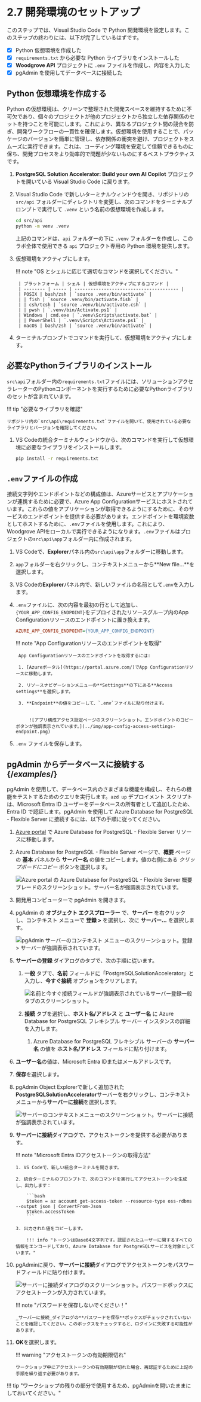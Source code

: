 # 2.7 開発環境のセットアップ

このステップでは、Visual Studio Code で Python 開発環境を設定します。このステップの終わりには、以下が完了しているはずです。

- [X] Python 仮想環境を作成した
- [X] `requirements.txt` から必要な Python ライブラリをインストールした
- [X] **Woodgrove API** プロジェクトに `.env` ファイルを作成し、内容を入力した
- [X] pgAdmin を使用してデータベースに接続した

## Python 仮想環境を作成する

Python の仮想環境は、クリーンで整理された開発スペースを維持するために不可欠であり、個々のプロジェクトが他のプロジェクトから独立した依存関係のセットを持つことを可能にします。これにより、異なるプロジェクト間の競合を防ぎ、開発ワークフローの一貫性を確保します。仮想環境を使用することで、パッケージのバージョンを簡単に管理し、依存関係の衝突を避け、プロジェクトをスムーズに実行できます。これは、コーディング環境を安定して信頼できるものに保ち、開発プロセスをより効率的で問題が少ないものにするベストプラクティスです。

1. **PostgreSQL Solution Accelerator: Build your own AI Copilot** プロジェクトを開いている Visual Studio Code に戻ります。

2. Visual Studio Code で新しいターミナルウィンドウを開き、リポジトリの `src/api` フォルダーにディレクトリを変更し、次のコマンドをターミナルプロンプトで実行して `.venv` という名前の仮想環境を作成します。

    ```bash title=""
    cd src/api
    python -m venv .venv 
    ```

    上記のコマンドは、`api` フォルダーの下に `.venv` フォルダーを作成し、このラボ全体で使用できる `api` プロジェクト専用の Python 環境を提供します。

3. 仮想環境をアクティブにします。

    !!! note "OS とシェルに応じて適切なコマンドを選択してください。"

        | プラットフォーム | シェル | 仮想環境をアクティブにするコマンド |
        | -------- | ----- | --------------------------------------- |
        | POSIX | bash/zsh | `source .venv/bin/activate` |
        | | fish | `source .venv/bin/activate.fish` |
        | | csh/tcsh | `source .venv/bin/activate.csh` |
        | | pwsh | `.venv/bin/Activate.ps1` |
        | Windows | cmd.exe | `.venv\Scripts\activate.bat` |
        | | PowerShell | `.venv\Scripts\Activate.ps1` |
        | macOS | bash/zsh | `source .venv/bin/activate` |

4. ターミナルプロンプトでコマンドを実行して、仮想環境をアクティブにします。

## 必要なPythonライブラリのインストール

`src\api`フォルダー内の`requirements.txt`ファイルには、ソリューションアクセラレーターのPythonコンポーネントを実行するために必要なPythonライブラリのセットが含まれています。

!!! tip "必要なライブラリを確認"

    リポジトリ内の`src\api\requirements.txt`ファイルを開いて、使用されている必要なライブラリとバージョンを確認してください。

1. VS Codeの統合ターミナルウィンドウから、次のコマンドを実行して仮想環境に必要なライブラリをインストールします。

    ```bash title=""
    pip install -r requirements.txt
    ```

## `.env`ファイルの作成

接続文字列やエンドポイントなどの構成値は、Azureサービスとアプリケーションが連携するために必要で、Azure App Configurationサービスにホストされています。これらの値をアプリケーションが取得できるようにするために、そのサービスのエンドポイントを提供する必要があります。エンドポイントを環境変数としてホストするために、`.env`ファイルを使用します。これにより、Woodgrove APIをローカルで実行できるようになります。`.env`ファイルはプロジェクトの`src\api\app`フォルダー内に作成されます。

1. VS Codeで、**Explorer**パネル内の`src\api\app`フォルダーに移動します。

2. `app`フォルダーを右クリックし、コンテキストメニューから**New file...**を選択します。

3. VS Codeの**Explorer**パネル内で、新しいファイルの名前として`.env`を入力します。

4. `.env`ファイルに、次の内容を最初の行として追加し、`{YOUR_APP_CONFIG_ENDPOINT}`をデプロイされたリソースグループ内のApp Configurationリソースのエンドポイントに置き換えます。

    ```ini title=""
    AZURE_APP_CONFIG_ENDPOINT={YOUR_APP_CONFIG_ENDPOINT}
    ```

    !!! note "App Configurationリソースのエンドポイントを取得"

        App Configurationリソースのエンドポイントを取得するには:

        1. [Azureポータル](https://portal.azure.com/)でApp Configurationリソースに移動します。
        
        2. リソースナビゲーションメニューの**Settings**の下にある**Access settings**を選択します。
        
        3. **Endpoint**の値をコピーして、`.env`ファイルに貼り付けます。


            ![アプリ構成アクセス設定ページのスクリーンショット。エンドポイントのコピー ボタンが強調表示されています。](../img/app-config-access-settings-endpoint.png)

5. `.env` ファイルを保存します。

## pgAdmin からデータベースに接続する {/*examples*/}

pgAdmin を使用して、データベース内のさまざまな機能を構成し、それらの機能をテストするためのクエリを実行します。`azd up` デプロイメント スクリプトは、Microsoft Entra ID ユーザーをデータベースの所有者として追加したため、Entra ID で認証します。pgAdmin を使用して Azure Database for PostgreSQL - Flexible Server に接続するには、以下の手順に従ってください。

1. [Azure portal](https://portal.azure.com/) で Azure Database for PostgreSQL - Flexible Server リソースに移動します。

2. Azure Database for PostgreSQL - Flexible Server ページで、**概要** ページの **基本** パネルから **サーバー名** の値をコピーします。値の右側にある _クリップボードにコピー_ ボタンを選択します。

    ![Azure portal の Azure Database for PostgreSQL - Flexible Server 概要ブレードのスクリーンショット。サーバー名が強調表示されています。](../img/azure-database-for-postgresql-server-name.png)

3. 開発用コンピューターで pgAdmin を開きます。

4. pgAdmin の **オブジェクト エクスプローラー** で、**サーバー** を右クリックし、コンテキスト メニューで **登録 >** を選択し、次に **サーバー...** を選択します。

    ![pgAdmin サーバーのコンテキスト メニューのスクリーンショット。登録 > サーバーが強調表示されています。](../img/pgadmin-register-server.png)

5. **サーバーの登録** ダイアログのタブで、次の手順に従います。

    1. **一般** タブで、**名前** フィールドに「PostgreSQLSolutionAccelerator」と入力し、**今すぐ接続** オプションをクリアします。

        ![名前と今すぐ接続フィールドが強調表示されているサーバー登録一般タブのスクリーンショット。](../img/pgadmin-register-server-general-tab.png)

    2. **接続** タブを選択し、**ホスト名/アドレス** と **ユーザー名** に Azure Database for PostgreSQL フレキシブル サーバー インスタンスの詳細を入力します。

        1. Azure Database for PostgreSQL フレキシブル サーバーの **サーバー名** の値を **ホスト名/アドレス** フィールドに貼り付けます。

2. **ユーザー名**の値は、Microsoft Entra IDまたはメールアドレスです。

3. **保存**を選択します。

4. pgAdmin Object Explorerで新しく追加された**PostgreSQLSolutionAccelerator**サーバーを右クリックし、コンテキストメニューから**サーバーに接続**を選択します。

   ![サーバーのコンテキストメニューのスクリーンショット。サーバーに接続が強調表示されています。](../img/pgadmin-connect-server.png)

5. **サーバーに接続**ダイアログで、アクセストークンを提供する必要があります。

   !!! note "Microsoft Entra IDアクセストークンの取得方法"

       1. VS Codeで、新しい統合ターミナルを開きます。

       2. 統合ターミナルのプロンプトで、次のコマンドを実行してアクセストークンを生成し、出力します：

           ```bash
           $token = az account get-access-token --resource-type oss-rdbms --output json | ConvertFrom-Json
           $token.accessToken
           ```

       3. 出力された値をコピーします。

           !!! info "トークンはBase64文字列です。認証されたユーザーに関するすべての情報をエンコードしており、Azure Database for PostgreSQLサービスを対象としています。"

6. pgAdminに戻り、**サーバーに接続**ダイアログでアクセストークンをパスワードフィールドに貼り付けます。

   ![サーバーに接続ダイアログのスクリーンショット。パスワードボックスにアクセストークンが入力されています。](../img/pgadmin-connect-to-server.png)

   !!! note "パスワードを保存しないでください！"

       _サーバーに接続_ダイアログの**パスワードを保存**ボックスがチェックされていないことを確認してください。このボックスをチェックすると、ログインに失敗する可能性があります。

7. **OK**を選択します。

   !!! warning "アクセストークンの有効期限切れ"

       ワークショップ中にアクセストークンの有効期限が切れた場合、再認証するために上記の手順を繰り返す必要があります。

!!! tip "ワークショップの残りの部分で使用するため、pgAdminを開いたままにしておいてください。"
